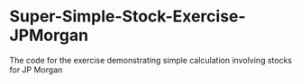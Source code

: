 # Super-Simple-Stock-Exercise-JPMorgan
The code for the exercise demonstrating simple calculation involving stocks for JP Morgan
